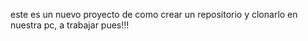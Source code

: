 este es un nuevo proyecto de como crear un repositorio y clonarlo en nuestra pc, a trabajar pues!!!

